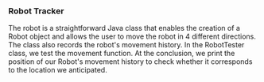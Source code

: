 ### Robot Tracker
The robot is a straightforward Java class that enables the creation of a Robot object and allows the user to move the robot in 4 different directions. The class also records the robot's movement history. In the RobotTester class, we test the movement function. At the conclusion, we print the position of our Robot's movement history to check whether it corresponds to the location we anticipated.
